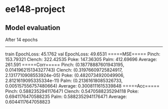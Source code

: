 # ee148-project

## Model evaluation
After 14 epochs

----------
train EpochLoss: 45.1762
val EpochLoss: 49.6531
=====MSE=====
Pinch:  153.79321 Clench:  322.42535 Poke:  147.36305 Palm:  412.69696
Average:  261.591
=====Corr=====
Pinch:  (0.18778887601943195, 0.014196215134327743) Clench:  (0.31976609725824917, 2.1317710908553924e-05) Poke:  (0.4820734920049906, 2.8121619095335334e-11) Palm:  (0.21361618085326733, 0.005157556757480664)
Average:  0.3008111615339848
=====Acc=====
Pinch:  0.5882352941176471 Clench:  0.5470588235294118 Poke:  0.6941176470588235 Palm:  0.5882352941176471
Average:  0.6044117647058823


